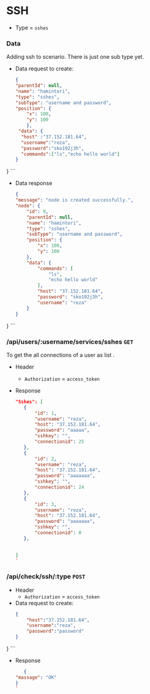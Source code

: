# SSH
- Type = `sshes`

### Data
Adding ssh to scenario. There is just one sub type yet.
- Data request to create:
    ```json
    {
    "parentId": null,
    "name": "hamintori",
    "type": "sshes",
    "subType": "username and password",
    "position": {
        "x": 100,
        "y": 100
        },
     "data": {
      "host" :"37.152.181.64",
      "username":"reza",
      "password":"sko192j3h",
      "commands":["ls","echo hello world"]
    }
}
    ```

- Data response
    ```json
   {
    "message": "node is created successfully.",
    "node": {
        "id": 9,
        "parentId": null,
        "name": "hamintori",
        "type": "sshes",
        "subType": "username and password",
        "position": {
            "x": 100,
            "y": 100
        },
        "data": {
            "commands": [
                "ls",
                "echo hello world"
            ],
            "host": "37.152.181.64",
            "password": "sko192j3h",
            "username": "reza"
        }
    }
}
    ```


### /api/users/:username/services/sshes `GET`
To get the all  connections of a user as list .

- Header
    - `Authorization` = `access_token`
    
 - Response
     ```json
     "Sshes": [
        {
            "id": 1,
            "username": "reza",
            "host": "37.152.181.64",
            "password": "aaaaa",
            "sshkey": "",
            "connectionid": 25
        },
        {
            "id": 2,
            "username": "reza",
            "host": "37.152.181.64",
            "password": "aaaaaaa",
            "sshkey": "",
            "connectionid": 24
        },
        {
            "id": 3,
            "username": "reza",
            "host": "37.152.181.64",
            "password": "aaaaaaa",
            "sshkey": "",
            "connectionid": 0
        },
        
     
    ]
    `
    

### /api/check/ssh/:type `POST`

- Header
    - `Authorization` = `access_token`
 - Data request to create:
    ```json
    {
        "host":"37.152.181.64",
        "username":"reza",
        "password":"password"
    }
}
    ```
 - Response
     ```json
        {
    "massage": "OK"
    }
    `